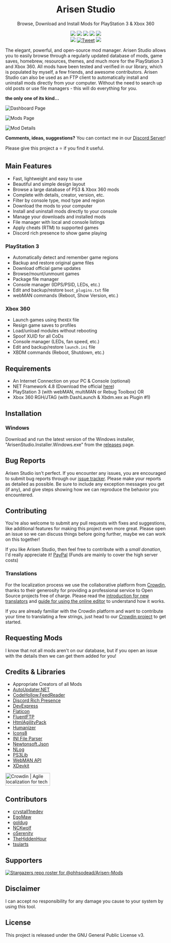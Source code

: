 <h1 align="center">Arisen Studio</h1>
<p align="center">Browse, Download and Install Mods for PlayStation 3 & Xbox 360</p>

<p align="center">  
  <a href="https://github.com/ohhsodead/Arisen-Mods/releases/"><img src="https://img.shields.io/github/release/ohhsodead/Arisen-Mods.svg" /></a>
  <a href="https://github.com/ohhsodead/Arisen-Mods/releases/"><img src="https://img.shields.io/github/downloads/ohhsodead/Arisen-Mods/total.svg" /></a>
  <a href="https://crowdin.com/project/arisenstudio"><img src="https://badges.crowdin.net/arisenstudio/localized.svg" /></a>
  <a href="https://gitHub.com/ohhsodead/Arisen-Mods/issues/"><img src="https://img.shields.io/github/issues/ohhsodead/Arisen-Mods.svg" /></a>
  <a href="https://github.com/ohhsodead/Arisen-Mods/issues?q=is%3Aissue+is%3Aclosed"><img src="https://img.shields.io/github/issues-closed/ohhsodead/Arisen-Mods.svg" /></a>
  </br>
  <a href="https://sourceforge.net/projects/arisenmods/"><img src="https://img.shields.io/badge/SourceForge-ff6600?logo=sourceforge&logoColor=white" /></a>
  <a href="https://twitter.com/arisenstudio"><img src="https://img.shields.io/badge/Twitter-1da1f2?logo=twitter&logoColor=white" alt="Tweet"></a>
  <a href="https://discord.gg/h22szNhF7V"><img src="https://img.shields.io/badge/Discord-7389D8?logo=Discord&logoColor=white" /></a>
</p>

The elegant, powerful, and open-source mod manager. Arisen Studio allows you to easily browse through a regularly updated database of mods, game saves, homebrew, resources, themes, and much more for the PlayStation 3 and Xbox 360. All mods have been tested and verified in our library, which is populated by myself, a few friends, and awesome contributors. Arisen Studio can also be used as an FTP client to automatically install and uninstall mods directly from your computer. Without the need to search up old posts or use file managers - this will do everything for you.

**the only one of its kind...**

![Dashboard Page](https://raw.githubusercontent.com/ohhsodead/Arisen-Mods/main/.screenshots/DashboardPage.png?raw=true)

![Mods Page](https://raw.githubusercontent.com/ohhsodead/Arisen-Mods/main/.screenshots/GameModsPage.png?raw=true)

![Mod Details](https://raw.githubusercontent.com/ohhsodead/Arisen-Mods/main/.screenshots/ModDetails.png?raw=true)

**Comments, ideas, suggestions?** You can contact me in our [Discord Server](https://discord.gg/FTCS3Xu)!

Please give this project a ⭐ if you find it useful.

## Main Features

* Fast, lightweight and easy  to use
* Beautiful and simple design layout
* Browse a large database of PS3 & Xbox 360 mods
* Complete with details, creator, version, etc.
* Filter by console type, mod type and region
* Download the mods to your computer
* Install and uninstall mods directly to your console
* Manage your downloads and installed mods
* File manager with local and console listings
* Apply cheats (RTM) to supported games
* Discord rich presence to show game playing

### PlayStation 3
* Automatically detect and remember game regions
* Backup and restore original game files
* Download official game updates
* Browse/mount/unmount games
* Package file manager
* Console manager (IDPS/PSID, LEDs, etc.)
* Edit and backup/restore `boot_plugins.txt` file
* webMAN commands (Reboot, Show Version, etc.)

### Xbox 360
* Launch games using the`XEX` file
* Resign game saves to profiles
* Load/unload modules without rebooting
* Spoof XUID for all CoDs
* Console manager (LEDs, fan speed, etc.)
* Edit and backup/restore `launch.ini` file
* XBDM commands (Reboot, Shutdown, etc.)

## Requirements

* An Internet Connection on your PC & Console (optional)
* NET Framework 4.8 (Download the official [here](https://dotnet.microsoft.com/download/dotnet-framework/thank-you/net48-web-installer))
* PlayStation 3 (with webMAN, multiMAN or Rebug Toolbox) OR
* Xbox 360 RGH/JTAG (with DashLaunch & Xbdm.xex as Plugin #1)

## Installation

### Windows

Download and run the latest version of the Windows installer, "ArisenStudio.Installer.Windows.exe" from the [releases](https://github.com/ohhsodead/Arisen-Mods/releases/latest) page.

## Bug Reports
Arisen Studio isn't perfect. If you encounter any issues, you are encouraged to submit bug reports through our [issue tracker](https://github.com/ohhsodead/Arisen-Mods/issues/new). Please make your reports as detailed as possible. Be sure to include any exception messages you get (if any), and give steps showing how we can reproduce the behavior you encountered.

## Contributing

You're also welcome to submit any pull requests with fixes and suggestions, like additional features for making this project even more great. Please open an issue so we can discuss things before going further, maybe we can work on this together!

If you like Arisen Studio, then feel free to contribute with a *small donation*, I'd really appreciate it!
[PayPal](https://www.paypal.com/donate/?hosted_button_id=DFEYRZVJWAC4E) (Funds are mainly to cover the high server costs)

### Translations
For the localization process we use the collaborative platform from [Crowdin](https://crowdin.com/), thanks to their generosity for providing a professional service to Open Source projects free of charge. Please read the [introduction for new translators](https://support.crowdin.com/crowdin-intro/) and [guide for using the online editor](https://support.crowdin.com/online-editor/) to understand how it works.

If you are already familiar with the Crowdin platform and want to contribute your time to translating a few strings, just head to our [Crowdin project](https://crowdin.com/project/arisenstudio) to get started.

## Requesting Mods

I know that not all mods aren't on our database, but if you open an issue with the details then we can get them added for you!

## Credits & Libraries

* Appropriate Creators of all Mods
* [AutoUpdater.NET](https://github.com/ravibpatel/AutoUpdater.NET)
* [CodeHollow.FeedReader](https://github.com/arminreiter/FeedReader/)
* [Discord Rich Presence](https://github.com/Lachee/discord-rpc-csharp)
* [DevExpress](https://devexpress.com/)
* [Flaticon](https://www.flaticon.com/free-icons/official)
* [FluentFTP](https://github.com/robinrodricks/FluentFTP)
* [HtmlAgilityPack](https://html-agility-pack.net/)
* [Humanizer](https://github.com/Humanizr/Humanizer)
* [Icons8](https://icons8.com/)
* [INI File Parser](https://github.com/rickyah/ini-parser)
* [Newtonsoft.Json](https://newtonsoft.com/json)
* [NLog](https://nlog-project.org/)
* [PS3Lib](https://github.com/iMCSx/PS3Lib)
* [WebMAN API](https://github.com/FxckingCoder/WebmanAPI)
* [XDevkit](https://microsoft.com/)

[<a href="https://crowdin.com/?utm_source=badge&utm_medium=referral&utm_campaign=badge-add-on" rel="nofollow"><img style="width:140;height:40px" src="https://badges.crowdin.net/badge/light/crowdin-on-dark.png" srcset="https://badges.crowdin.net/badge/light/crowdin-on-dark.png 1x,https://badges.crowdin.net/badge/light/crowdin-on-dark@2x.png 2x" alt="Crowdin | Agile localization for tech companies" /></a>](https://crowdin.com)

## Contributors

* [crystall1nedev ](https://github.com/crystall1nedev)
* [EgoMaw](https://github.com/EgoMaw)
* [goldug](http://djopposite.se/)
* [NCKwolf](https://twitter.com/NCKwolf)
* [oSerenity](https://github.com/oSerenity)
* [TheHiddenHour](https://github.com/TheHiddenHour) 
* [tsuiarts](mailto:nurishafa26@gmail.com)

## Supporters
[![Stargazers repo roster for @ohhsodead/Arisen-Mods](https://reporoster.com/stars/notext/ohhsodead/Arisen-Mods)](https://github.com/ohhsodead/Arisen-Mods/stargazers)

## Disclaimer

I can accept no responsibility for any damage you cause to your system by using this tool.

## License

This project is released under the GNU General Public License v3.
